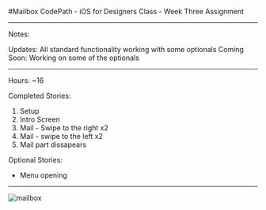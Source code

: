 #Mailbox
CodePath - iOS for Designers Class - Week Three Assignment

-----------------------

Notes:

Updates: All standard functionality working with some optionals
Coming Soon: Working on some of the optionals

-----------------------

Hours: ~16

Completed Stories:
  1. Setup
  2. Intro Screen
  3. Mail - Swipe to the right x2
  4. Mail - swipe to the left x2
  5. Mail part dissapears


Optional Stories: 
  - Menu opening
  
---------------

![mailbox](https://cloud.githubusercontent.com/assets/12131281/10302058/842a24f4-6bbd-11e5-9948-bb59959b07c8.gif)

